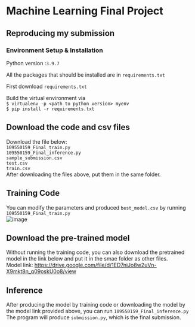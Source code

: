 # Machine Learning Final Project

## Reproducing my submission

### Environment Setup & Installation

Python version :```3.9.7```

All the packages that should be installed are in ```requirements.txt```

First download ```requirements.txt```

Build the virtual environment via   
```$ virtualenv -p <path to python version> myenv```  
```$ pip install -r requirements.txt```
## Download the code and csv files
Download the file below:  
```109550159_Final_train.py```  
```109550159_Final_inference.py```  
```sample_submission.csv```  
```test.csv```  
```train.csv```  
After downloading the files above, put them in the same folder.

## Training Code
You can modify the parameters and produced ```best_model.csv``` by running ```109550159_Final_train.py```  
![image](https://github.com/Benson5376/Machine-Learning-Final-Project/blob/main/iamge01.png)  

## Download the pre-trained model
Without running the training code, you can also download the pretrained model in the link below and put it in the smae folder as other files.  
Model link: https://drive.google.com/file/d/1ED7niJo8w2uVn-X9mkt8n_q09oskU0o8/view  
  
## Inference
After producing the model by training code or downloading the model by the model link provided above, you can run ```109550159_Final_inference.py```
The program will produce ```submission.py```, which is the final submission.

